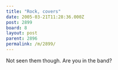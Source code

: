 ```yaml
---
title: "Rock, covers"
date: 2005-03-21T11:28:36.000Z
post: 2899
board: 8
layout: post
parent: 2896
permalink: /m/2899/
---
```

Not seen them though. Are you in the band?
